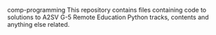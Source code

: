 comp-programming
This repository contains files containing code to
solutions to A2SV G-5 Remote Education Python tracks, contents and anything else related. 

